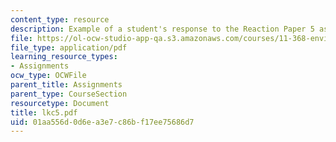 ```yaml
---
content_type: resource
description: Example of a student's response to the Reaction Paper 5 assignment.
file: https://ol-ocw-studio-app-qa.s3.amazonaws.com/courses/11-368-environmental-justice-fall-2004/01aa556d0d6ea3e7c86bf17ee75686d7_lkc5.pdf
file_type: application/pdf
learning_resource_types:
- Assignments
ocw_type: OCWFile
parent_title: Assignments
parent_type: CourseSection
resourcetype: Document
title: lkc5.pdf
uid: 01aa556d-0d6e-a3e7-c86b-f17ee75686d7
---
```

